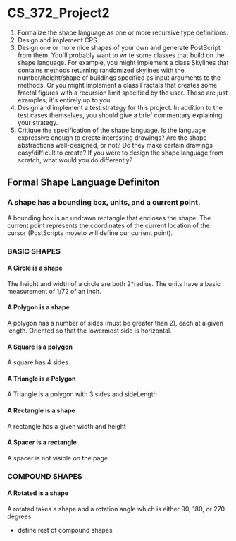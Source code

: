 # CS_372_Project2

1. Formalize the shape language as one or more recursive type definitions.
2. Design and implement CPS.
3. Design one or more nice shapes of your own and generate PostScript from them. You'll probably want to write some classes that build on the shape language. For example, you might implement a class Skylines that contains methods returning randomized skylines with the number/height/shape of buildings specified as input arguments to the methods. Or you might implement a class Fractals that creates some fractal figures with a recursion limit specified by the user. These are just examples; it's entirely up to you. 
4. Design and implement a test strategy for this project. In addition to the test cases themselves, you should give a brief commentary explaining your strategy.
5. Critique the specification of the shape language. Is the language expressive enough to create interesting drawings? Are the shape abstractions well-designed, or not? Do they make certain drawings easy/difficult to create? If you were to design the shape language from scratch, what would you do differently?

## Formal Shape Language Definiton

### A shape has a bounding box, units, and a current point. 
A bounding box is an undrawn rectangle that encloses the shape. 
The current point represents the coordinates of the current location of the cursor (PostScripts moveto will define our current point).

### BASIC SHAPES

#### A Circle is a shape
The height and width of a circle are both 2*radius. The units have a basic measurement of 1/72 of an inch.

#### A Polygon is a shape
A polygon has a number of sides (must be greater than 2), each at a given length. Oriented so that the lowermost side is horizontal.

#### A Square is a polygon
A square has 4 sides

#### A Triangle is a Polygon
A Triangle is a polygon with 3 sides and sideLength

#### A Rectangle is a shape
A rectangle has a given width and height

#### A Spacer is a rectangle
A spacer is not visible on the page

### COMPOUND SHAPES

#### A Rotated is a shape
A rotated takes a shape and a rotation angle which is either 90, 180, or 270 degrees.

* define rest of compound shapes